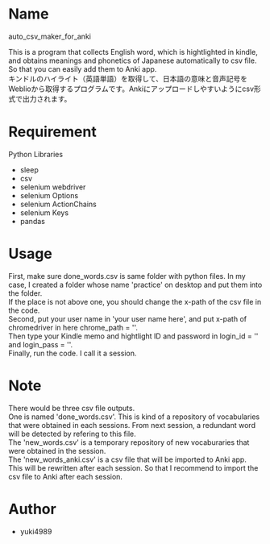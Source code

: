 # Name

auto_csv_maker_for_anki

This is a program that collects English word, which is hightlighted in kindle, and obtains meanings and phonetics of Japanese automatically to csv file.
So that you can easily add them to Anki app.<br>
キンドルのハイライト（英語単語）を取得して、日本語の意味と音声記号をWeblioから取得するプログラムです。Ankiにアップロードしやすいようにcsv形式で出力されます。

# Requirement

Python Libraries

* sleep
* csv
* selenium webdriver
* selenium Options
* selenium ActionChains
* selenium Keys
* pandas

 
# Usage
 
First, make sure done_words.csv is same folder with python files. In my case, I created a folder whose name 'practice' on desktop and put them into the folder.<br>
If the place is not above one, you should change the x-path of the csv file in the code.<br>
Second, put your user name in 'your user name here', and put x-path of chromedriver in here chrome_path = ''.<br>
Then type your Kindle memo and hightlight ID and password in login_id = '' and login_pass = ''.<br>
Finally, run the code. I call it a session.

 
# Note
 
 There would be three csv file outputs. <br>
 One is named 'done_words.csv'. This is kind of a repository of vocabularies that were obtained in each sessions. From next session, a redundant word will be detected by refering to this file. <br>
 The 'new_words.csv' is a temporary repository of new vocaburaries that were obtained in the session.<br>
 The 'new_words_anki.csv' is a csv file that will be imported to Anki app. <br>
 This will be rewritten after each session. So that I recommend to import the csv file to Anki after each session. 
 

# Author
 
* yuki4989
 

